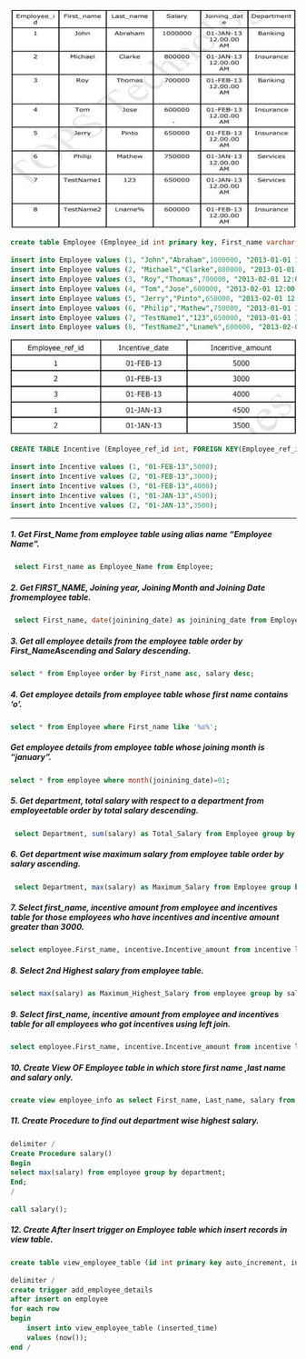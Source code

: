 ![](employee-table.jpg)

```sql
create table Employee (Employee_id int primary key, First_name varchar(10), Last_name varchar(10), salary int, joinining_date datetime, Department varchar(20));
```

``` sql
insert into Employee values (1, "John","Abraham",1000000, "2013-01-01 12:00:00","Banking");
insert into Employee values (2, "Michael","Clarke",800000, "2013-01-01 12:00:00","Insurance");
insert into Employee values (3, "Roy","Thomas",700000, "2013-02-01 12:00:00","Banking");
insert into Employee values (4, "Tom","Jose",600000, "2013-02-01 12:00:00","Insurance");
insert into Employee values (5, "Jerry","Pinto",650000, "2013-02-01 12:00:00","Insurance");
insert into Employee values (6, "Philip","Mathew",750000, "2013-01-01 12:00:00","Services");
insert into Employee values (7, "TestName1","123",650000, "2013-01-01 12:00:00","Services");
insert into Employee values (8, "TestName2","Lname%",600000, "2013-02-01 12:00:00","Insurance");
```

![](incentive-table.jpg)

```sql
CREATE TABLE Incentive (Employee_ref_id int, FOREIGN KEY(Employee_ref_id) REFERENCES employee(Employee_id), Incentive_date date, Incentive_amount int);
```

```sql
insert into Incentive values (1, "01-FEB-13",5000);
insert into Incentive values (2, "01-FEB-13",3000);
insert into Incentive values (3, "01-FEB-13",4000);
insert into Incentive values (1, "01-JAN-13",4500);
insert into Incentive values (2, "01-JAN-13",3500);
```

---------------------------------------------------------------------------------------------------------------------------------------------------

##### 1. Get First_Name from employee table using alias name “Employee Name”.

```sql
 select First_name as Employee_Name from Employee;
```

##### 2. Get FIRST_NAME, Joining year, Joining Month and Joining Date fromemployee table.

```sql
 select First_name, date(joinining_date) as joinining_date from Employee;
```

##### 3. Get all employee details from the employee table order by First_NameAscending and Salary descending.

```sql
select * from Employee order by First_name asc, salary desc; 
```

##### 4. Get employee details from employee table whose first name contains ‘o’. 

```sql
select * from Employee where First_name like '%o%';
```

##### Get employee details from employee table whose joining month is “january”.

```sql
select * from employee where month(joinining_date)=01;
```

##### 5. Get department, total salary with respect to a department from employeetable order by total salary descending.

```sql
 select Department, sum(salary) as Total_Salary from Employee group by Department order by Total_Salary desc; 
```

##### 6. Get department wise maximum salary from employee table order by salary ascending.

```sql
 select Department, max(salary) as Maximum_Salary from Employee group by Department order by Maximum_Salary asc; 
```

##### 7. Select first_name, incentive amount from employee and incentives table for those employees who have incentives and incentive amount greater than 3000.

```sql
select employee.First_name, incentive.Incentive_amount from incentive left join employee on employee.Employee_id=incentive.Employee_ref_id where incentive.Incentive_amount>3000;
```

##### 8. Select 2nd Highest salary from employee table.
```sql
select max(salary) as Maximum_Highest_Salary from employee group by salary order by  salary desc limit 1,1;
```

##### 9. Select first_name, incentive amount from employee and incentives table for all employees who got incentives using left join.

```sql
select employee.First_name, incentive.Incentive_amount from incentive left join employee on employee.Employee_id=incentive.Employee_ref_id;
```

##### 10. Create View OF Employee table in which store first name ,last name and salary only.

```sql
create view employee_info as select First_name, Last_name, salary from Employee;
```

##### 11. Create Procedure to find out department wise highest salary.

```sql
delimiter /
Create Procedure salary()
Begin
select max(salary) from employee group by department;
End;
/
```
```sql
call salary();
```

##### 12. Create After Insert trigger on Employee table which insert records in view table.

```sql
create table view_employee_table (id int primary key auto_increment, inserted_time time);
```

```sql
delimiter /
create trigger add_employee_details 
after insert on employee 
for each row 
begin 
    insert into view_employee_table (inserted_time)
    values (now());
end /
```